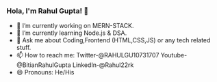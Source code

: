 ### Hola, I'm Rahul Gupta! 👋


- 🔭 I’m currently working on  MERN-STACK.
- 🌱 I’m currently learning Node.js & DSA.   
- 💬 Ask me about Coding,Frontend (HTML,CSS,JS) or any tech related stuff.
- 📫 How to reach me: Twitter-@RAHULGU10731707 Youtube-@BitianRahulGupta LinkedIn-@Rahul22rk
- 😄 Pronouns: He/His


